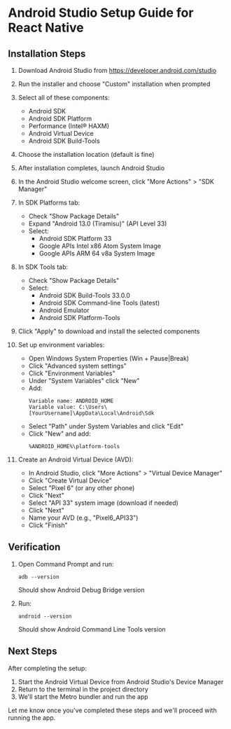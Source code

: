 # Android Studio Setup Guide for React Native

## Installation Steps

1. Download Android Studio from https://developer.android.com/studio

2. Run the installer and choose "Custom" installation when prompted

3. Select all of these components:
   - Android SDK
   - Android SDK Platform
   - Performance (Intel® HAXM)
   - Android Virtual Device
   - Android SDK Build-Tools

4. Choose the installation location (default is fine)

5. After installation completes, launch Android Studio

6. In the Android Studio welcome screen, click "More Actions" > "SDK Manager"

7. In SDK Platforms tab:
   - Check "Show Package Details"
   - Expand "Android 13.0 (Tiramisu)" (API Level 33)
   - Select:
     - Android SDK Platform 33
     - Google APIs Intel x86 Atom System Image
     - Google APIs ARM 64 v8a System Image

8. In SDK Tools tab:
   - Check "Show Package Details"
   - Select:
     - Android SDK Build-Tools 33.0.0
     - Android SDK Command-line Tools (latest)
     - Android Emulator
     - Android SDK Platform-Tools

9. Click "Apply" to download and install the selected components

10. Set up environment variables:
    - Open Windows System Properties (Win + Pause|Break)
    - Click "Advanced system settings"
    - Click "Environment Variables"
    - Under "System Variables" click "New"
    - Add:
      ```
      Variable name: ANDROID_HOME
      Variable value: C:\Users\[YourUsername]\AppData\Local\Android\Sdk
      ```
    - Select "Path" under System Variables and click "Edit"
    - Click "New" and add:
      ```
      %ANDROID_HOME%\platform-tools
      ```

11. Create an Android Virtual Device (AVD):
    - In Android Studio, click "More Actions" > "Virtual Device Manager"
    - Click "Create Virtual Device"
    - Select "Pixel 6" (or any other phone)
    - Click "Next"
    - Select "API 33" system image (download if needed)
    - Click "Next"
    - Name your AVD (e.g., "Pixel6_API33")
    - Click "Finish"

## Verification

1. Open Command Prompt and run:
   ```
   adb --version
   ```
   Should show Android Debug Bridge version

2. Run:
   ```
   android --version
   ```
   Should show Android Command Line Tools version

## Next Steps

After completing the setup:
1. Start the Android Virtual Device from Android Studio's Device Manager
2. Return to the terminal in the project directory
3. We'll start the Metro bundler and run the app

Let me know once you've completed these steps and we'll proceed with running the app.
